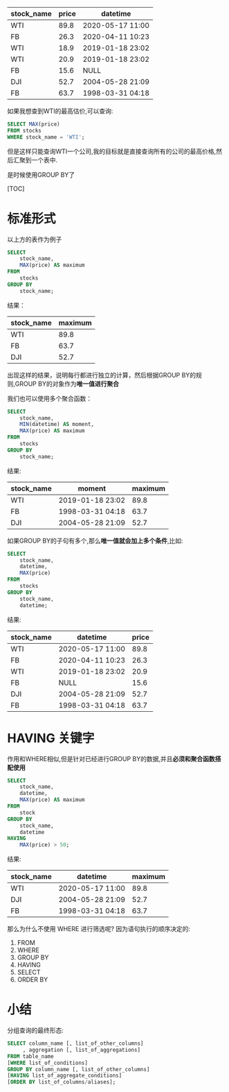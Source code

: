 | stock_name | price | datetime         |
| ---------- | ----- | ---------------- |
| WTI        | 89.8  | 2020-05-17 11:00 |
| FB         | 26.3  | 2020-04-11 10:23 |
| WTI        | 18.9  | 2019-01-18 23:02 |
| WTI        | 20.9  | 2019-01-18 23:02 |
| FB         | 15.6  | NULL             |
| DJI        | 52.7  | 2004-05-28 21:09 |
| FB         | 63.7  | 1998-03-31 04:18 |

如果我想查到WTI的最高估价,可以查询:

```sql
SELECT MAX(price)
FROM stocks
WHERE stock_name = 'WTI';
```

但是这样只能查询WTI一个公司,我的目标就是直接查询所有的公司的最高价格,然后汇聚到一个表中.

是时候使用GROUP BY了

[TOC]

# 标准形式
以上方的表作为例子
```sql
SELECT
    stock_name, 
    MAX(price) AS maximum
FROM 
    stocks
GROUP BY
    stock_name;
```

结果：

| stock_name | maximum |
| ---------- | ------- |
| WTI        | 89.8    |
| FB         | 63.7    |
| DJI        | 52.7    |

出现这样的结果，说明每行都进行独立的计算，然后根据GROUP BY的规则,GROUP BY的对象作为**唯一值进行聚合**

我们也可以使用多个聚合函数：

```sql
SELECT
    stock_name,
    MIN(datetime) AS moment,
    MAX(price) AS maximum
FROM
    stocks
GROUP BY
    stock_name;
```

结果:

| stock_name | moment           | maximum |
| ---------- | ---------------- | ------- |
| WTI        | 2019-01-18 23:02 | 89.8    |
| FB         | 1998-03-31 04:18 | 63.7    |
| DJI        | 2004-05-28 21:09 | 52.7    |

如果GROUP BY的子句有多个,那么**唯一值就会加上多个条件**,比如:

```sql
SELECT
    stock_name,
    datetime,
    MAX(price)
FROM
    stocks
GROUP BY
    stock_name,
    datetime;
```

结果:

| stock_name | datetime         | price |
| ---------- | ---------------- | ----- |
| WTI        | 2020-05-17 11:00 | 89.8  |
| FB         | 2020-04-11 10:23 | 26.3  |
| WTI        | 2019-01-18 23:02 | 20.9  |
| FB         | NULL             | 15.6  |
| DJI        | 2004-05-28 21:09 | 52.7  |
| FB         | 1998-03-31 04:18 | 63.7  |

# HAVING 关键字

作用和WHERE相似,但是针对已经进行GROUP BY的数据,并且**必须和聚合函数搭配使用**

```sql
SELECT
    stock_name,
    datetime,
    MAX(price) AS maximum
FROM
    stock
GROUP BY 
    stock_name,
    datetime
HAVING
    MAX(price) > 50;
```

结果:

| stock_name | datetime         | maximum |
| ---------- | ---------------- | ------- |
| WTI        | 2020-05-17 11:00 | 89.8    |
| DJI        | 2004-05-28 21:09 | 52.7    |
| FB         | 1998-03-31 04:18 | 63.7    |

那么为什么不使用 WHERE 进行筛选呢? 因为语句执行的顺序决定的:

1. FROM
2. WHERE
3. GROUP BY
4. HAVING
5. SELECT
6. ORDER BY

# 小结

分组查询的最终形态:

```sql
SELECT column_name [, list_of_other_columns]
     , aggregation [, list_of_aggregations]
FROM table_name
[WHERE list_of_conditions]
GROUP BY column_name [, list_of_other_columns]
[HAVING list_of_aggregate_conditions]
[ORDER BY list_of_columns/aliases];
```
